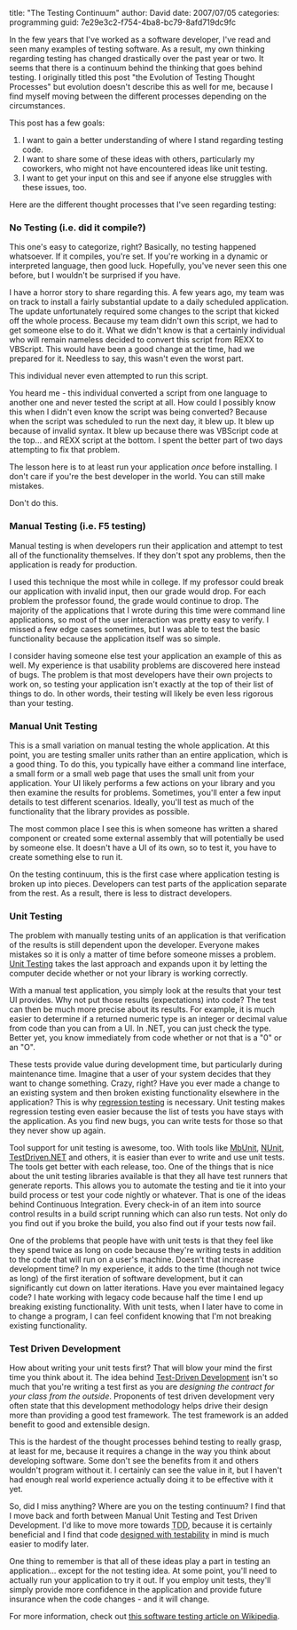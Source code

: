 
title: "The Testing Continuum"
author: David
date: 2007/07/05
categories: programming
guid: 7e29e3c2-f754-4ba8-bc79-8afd719dc9fc

In the few years that I've worked as a software developer, I've read and seen many examples of testing software. As a result, my own thinking regarding testing has changed drastically over the past year or two. It seems that there is a continuum behind the thinking that goes behind testing. I originally titled this post "the Evolution of Testing Thought Processes" but evolution doesn't describe this as well for me, because I find myself moving between the different processes depending on the circumstances. 

This post has a few goals: 

1. I want to gain a better understanding of where I stand regarding testing code.
2. I want to share some of these ideas with others, particularly my coworkers, who might not have encountered ideas like unit testing.
3. I want to get your input on this and see if anyone else struggles with these issues, too.

Here are the different thought processes that I've seen regarding testing:

### No Testing (i.e. did it compile?)

This one's easy to categorize, right? Basically, no testing happened whatsoever. If it compiles, you're set. If you're working in a dynamic or interpreted language, then good luck. Hopefully, you've never seen this one before, but I wouldn't be surprised if you have. 

I have a horror story to share regarding this. A few years ago, my team was on track to install a fairly substantial update to a daily scheduled application. The update unfortunately required some changes to the script that kicked off the whole process. Because my team didn't own this script, we had to get someone else to do it. What we didn't know is that a certainly individual who will remain nameless decided to convert this script from REXX to VBScript. This would have been a good change at the time, had we prepared for it. Needless to say, this wasn't even the worst part.

This individual never even attempted to run this script.

You heard me - this individual converted a script from one language to another one and never tested the script at all. How could I possibly know this when I didn't even know the script was being converted? Because when the script was scheduled to run the next day, it blew up. It blew up because of invalid syntax. It blew up because there was VBScript code at the top... and REXX script at the bottom. I spent the better part of two days attempting to fix that problem. 

The lesson here is to at least run your application *once* before installing. I don't care if you're the best developer in the world. You can still make mistakes. 

Don't do this. 

### Manual Testing (i.e. F5 testing)

Manual testing is when developers run their application and attempt to test all of the functionality themselves. If they don't spot any problems, then the application is ready for production.

I used this technique the most while in college. If my professor could break our application with invalid input, then our grade would drop. For each problem the professor found, the grade would continue to drop. The majority of the applications that I wrote during this time were command line applications, so most of the user interaction was pretty easy to verify. I missed a few edge cases sometimes, but I was able to test the basic functionality because the application itself was so simple. 

I consider having someone else test your application an example of this as well. My experience is that usability problems are discovered here instead of bugs. The problem is that most developers have their own projects to work on, so testing your application isn't exactly at the top of their list of things to do. In other words, their testing will likely be even less rigorous than your testing. 

### Manual Unit Testing

This is a small variation on manual testing the whole application. At this point, you are testing smaller units rather than an entire application, which is a good thing. To do this, you typically have either a command line interface, a small form or a small web page that uses the small unit from your application. Your UI likely performs a few actions on your library and you then examine the results for problems. Sometimes, you'll enter a few input details to test different scenarios. Ideally, you'll test as much of the functionality that the library provides as possible. 

The most common place I see this is when someone has written a shared component or created some external assembly that will potentially be used by someone else. It doesn't have a UI of its own, so to test it, you have to create something else to run it. 

On the testing continuum, this is the first case where application testing is broken up into pieces. Developers can test parts of the application separate from the rest. As a result, there is less to distract developers. 

### Unit Testing

The problem with manually testing units of an application is that verification of the results is still dependent upon the developer. Everyone makes mistakes so it is only a matter of time before someone misses a problem. [Unit Testing](http://en.wikipedia.org/wiki/Unit_testing) takes the last approach and expands upon it by letting the computer decide whether or not your library is working correctly. 

With a manual test application, you simply look at the results that your test UI provides. Why not put those results (expectations) into code? The test can then be much more precise about its results. For example, it is much easier to determine if a returned numeric type is an integer or decimal value from code than you can from a UI. In .NET, you can just check the type. Better yet, you know immediately from code whether or not that is a "0" or an "O". 

These tests provide value during development time, but particularly during maintenance time. Imagine that a user of your system decides that they want to change something. Crazy, right? Have you ever made a change to an existing system and then broken existing functionality elsewhere in the application? This is why [regression testing](http://en.wikipedia.org/wiki/Regression_testing) is necessary. Unit testing makes regression testing even easier because the list of tests you have stays with the application. As you find new bugs, you can write tests for those so that they never show up again. 

Tool support for unit testing is awesome, too. With tools like [MbUnit](http://www.mbunit.com/), [NUnit](http://www.nunit.org/), [TestDriven.NET](http://www.testdriven.net/) and others, it is easier than ever to write and use unit tests. The tools get better with each release, too. One of the things that is nice about the unit testing libraries available is that they all have test runners that generate reports. This allows you to automate the testing and tie it into your build process or test your code nightly or whatever. That is one of the ideas behind Continuous Integration. Every check-in of an item into source control results in a build script running which can also run tests. Not only do you find out if you broke the build, you also find out if your tests now fail. 

One of the problems that people have with unit tests is that they feel like they spend twice as long on code because they're writing tests in addition to the code that will run on a user's machine. Doesn't that increase development time? In my experience, it adds to the time (though not twice as long) of the first iteration of software development, but it can significantly cut down on latter iterations. Have you ever maintained legacy code? I hate working with legacy code because half the time I end up breaking existing functionality. With unit tests, when I later have to come in to change a program, I can feel confident knowing that I'm not breaking existing functionality. 

### Test Driven Development

How about writing your unit tests first? That will blow your mind the first time you think about it. The idea behind [Test-Driven Development](http://en.wikipedia.org/wiki/Test-driven_development) isn't so much that you're writing a test first as you are *designing the contract for your class from the outside*. Proponents of test driven development very often state that this development methodology helps drive their design more than providing a good test framework. The test framework is an added benefit to good and extensible design. 

This is the hardest of the thought processes behind testing to really grasp, at least for me, because it requires a change in the way you think about developing software. Some don't see the benefits from it and others wouldn't program without it. I certainly can see the value in it, but I haven't had enough real world experience actually doing it to be effective with it yet. 

So, did I miss anything? Where are you on the testing continuum? I find that I move back and forth between Manual Unit Testing and Test Driven Development. I'd like to move more towards <acronym title="Test Driven Development">TDD</acronym>, because it is certainly beneficial and I find that code [designed with testability](http://weblogs.asp.net/rosherove/articles/Design4Tesatbility1.aspx) in mind is much easier to modify later. 

One thing to remember is that all of these ideas play a part in testing an application... except for the not testing idea. At some point, you'll need to actually run your application to try it out. If you employ unit tests, they'll simply provide more confidence in the application and provide future insurance when the code changes - and it will change. 

For more information, check out [this software testing article on Wikipedia](http://en.wikipedia.org/wiki/Software_testing).

